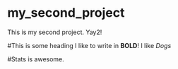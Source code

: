 # my_second_project
This is my second project. Yay2!

#This is some heading
I like to write in **BOLD**! 
I like *Dogs*

#Stats is awesome.